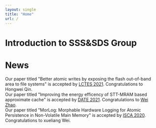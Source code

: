```yaml
---
layout: single
title: "Home"
url: /
---
```

# Introduction to SSS&SDS Group

# News
Our paper titled "Better atomic writes by exposing the flash out-of-band area to file systems" is accepted by [LCTES 2021](https://pldi21.sigplan.org/home/LCTES-2021#event-overview). Congratulations to Hongwei Qin.  
Our paper titled "Improving the energy efficency of STT-MRAM based approximate cache" is accepted by [DATE 2021](https://www.date-conference.com/). Congratulations to [Wei Zhao](https:/thiszw.top).  
Our paper titled "MorLog: Morphable Hardware Logging for Atomic Persistence in Non-Volatile Main Memory" is accepted by [ISCA 2020](https://iscaconf.org/isca2020/). Congratulations to xueliang Wei.
